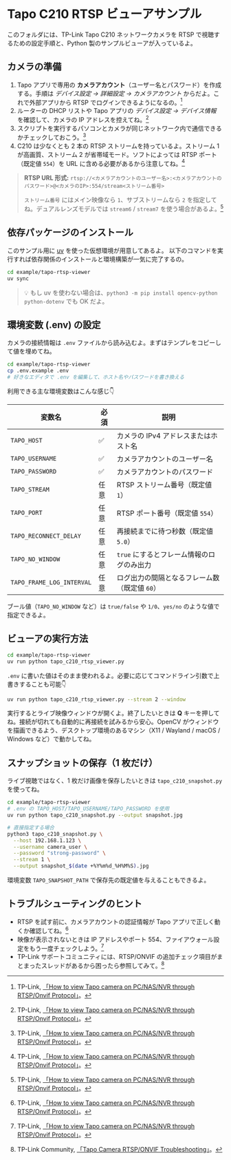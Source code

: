 # Tapo C210 RTSP ビューアサンプル

このフォルダには、TP-Link Tapo C210 ネットワークカメラを RTSP で視聴するための設定手順と、Python 製のサンプルビューアが入っているよ。

## カメラの準備

1. Tapo アプリで専用の **カメラアカウント**（ユーザー名とパスワード）を作成する。手順は *デバイス設定 → 詳細設定 → カメラアカウント* からだよ。これで外部アプリから RTSP でログインできるようになるの。[^tp-link-rtsp]
2. ルーターの DHCP リストや Tapo アプリの *デバイス設定 → デバイス情報* を確認して、カメラの IP アドレスを控えてね。[^tp-link-rtsp]
3. スクリプトを実行するパソコンとカメラが同じネットワーク内で通信できるかチェックしておこう。[^tp-link-rtsp]
4. C210 は少なくとも 2 本の RTSP ストリームを持っているよ。ストリーム 1 が高画質、ストリーム 2 が省帯域モード。ソフトによっては RTSP ポート（既定値 `554`）を URL に含める必要があるから注意してね。[^tp-link-rtsp]

> **RTSP URL 形式:** `rtsp://<カメラアカウントのユーザー名>:<カメラアカウントのパスワード>@<カメラのIP>:554/stream<ストリーム番号>`
>
> `ストリーム番号` にはメイン映像なら `1`、サブストリームなら `2` を指定してね。デュアルレンズモデルでは `stream6` / `stream7` を使う場合があるよ。[^tp-link-rtsp]

## 依存パッケージのインストール

このサンプル用に [uv](https://github.com/astral-sh/uv) を使った仮想環境が用意してあるよ。
以下のコマンドを実行すれば依存関係のインストールと環境構築が一気に完了するの。

```bash
cd example/tapo-rtsp-viewer
uv sync
```

> 💡 もし uv を使わない場合は、`python3 -m pip install opencv-python python-dotenv` でも OK だよ。

## 環境変数 (.env) の設定

カメラの接続情報は `.env` ファイルから読み込むよ。まずはテンプレをコピーして値を埋めてね。

```bash
cd example/tapo-rtsp-viewer
cp .env.example .env
# 好きなエディタで .env を編集して、ホスト名やパスワードを書き換える
```

利用できる主な環境変数はこんな感じ👇

| 変数名 | 必須 | 説明 |
| --- | --- | --- |
| `TAPO_HOST` | ✅ | カメラの IPv4 アドレスまたはホスト名 |
| `TAPO_USERNAME` | ✅ | カメラアカウントのユーザー名 |
| `TAPO_PASSWORD` | ✅ | カメラアカウントのパスワード |
| `TAPO_STREAM` | 任意 | RTSP ストリーム番号（既定値 `1`） |
| `TAPO_PORT` | 任意 | RTSP ポート番号（既定値 `554`） |
| `TAPO_RECONNECT_DELAY` | 任意 | 再接続までに待つ秒数（既定値 `5.0`） |
| `TAPO_NO_WINDOW` | 任意 | `true` にするとフレーム情報のログのみ出力 |
| `TAPO_FRAME_LOG_INTERVAL` | 任意 | ログ出力の間隔となるフレーム数（既定値 `60`） |

ブール値（`TAPO_NO_WINDOW` など）は `true/false` や `1/0`、`yes/no` のような値で指定できるよ。

## ビューアの実行方法

```bash
cd example/tapo-rtsp-viewer
uv run python tapo_c210_rtsp_viewer.py
```

`.env` に書いた値はそのまま使われるよ。必要に応じてコマンドライン引数で上書きすることも可能👇

```bash
uv run python tapo_c210_rtsp_viewer.py --stream 2 --window
```

実行するとライブ映像ウィンドウが開くよ。終了したいときは **Q** キーを押してね。接続が切れても自動的に再接続を試みるから安心。OpenCV がウィンドウを描画できるよう、デスクトップ環境のあるマシン（X11 / Wayland / macOS / Windows など）で動かしてね。

## スナップショットの保存（1 枚だけ）

ライブ視聴ではなく、1 枚だけ画像を保存したいときは `tapo_c210_snapshot.py` を使ってね。

```bash
cd example/tapo-rtsp-viewer
# .env の TAPO_HOST/TAPO_USERNAME/TAPO_PASSWORD を使用
uv run python tapo_c210_snapshot.py --output snapshot.jpg

# 直接指定する場合
python3 tapo_c210_snapshot.py \
  --host 192.168.1.123 \
  --username camera_user \
  --password "strong-password" \
  --stream 1 \
  --output snapshot_$(date +%Y%m%d_%H%M%S).jpg
```

環境変数 `TAPO_SNAPSHOT_PATH` で保存先の既定値を与えることもできるよ。

## トラブルシューティングのヒント

* RTSP を試す前に、カメラアカウントの認証情報が Tapo アプリで正しく動くか確認してね。[^tp-link-rtsp]
* 映像が表示されないときは IP アドレスやポート 554、ファイアウォール設定をもう一度チェックしよう。[^tp-link-rtsp]
* TP-Link サポートコミュニティには、RTSP/ONVIF の追加チェック項目がまとまったスレッドがあるから困ったら参照してみて。[^tp-link-community]

[^tp-link-rtsp]: TP-Link, [「How to view Tapo camera on PC/NAS/NVR through RTSP/Onvif Protocol」](https://www.tp-link.com/us/support/faq/2680/)。
[^tp-link-community]: TP-Link Community, [「Tapo Camera RTSP/ONVIF Troubleshooting」](https://community.tp-link.com/en/smart-home/forum/topic/652710)。
